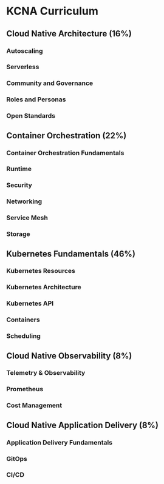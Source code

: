 # KCNA Curriculum

## Cloud Native Architecture (16%)
### Autoscaling
### Serverless
### Community and Governance
### Roles and Personas
### Open Standards

## Container Orchestration (22%)
### Container Orchestration Fundamentals
### Runtime
### Security
### Networking
### Service Mesh
### Storage

## Kubernetes Fundamentals (46%)
### Kubernetes Resources
### Kubernetes Architecture
### Kubernetes API
### Containers
### Scheduling

## Cloud Native Observability (8%)
### Telemetry & Observability
### Prometheus
### Cost Management

## Cloud Native Application Delivery (8%)
### Application Delivery Fundamentals
### GitOps
### CI/CD